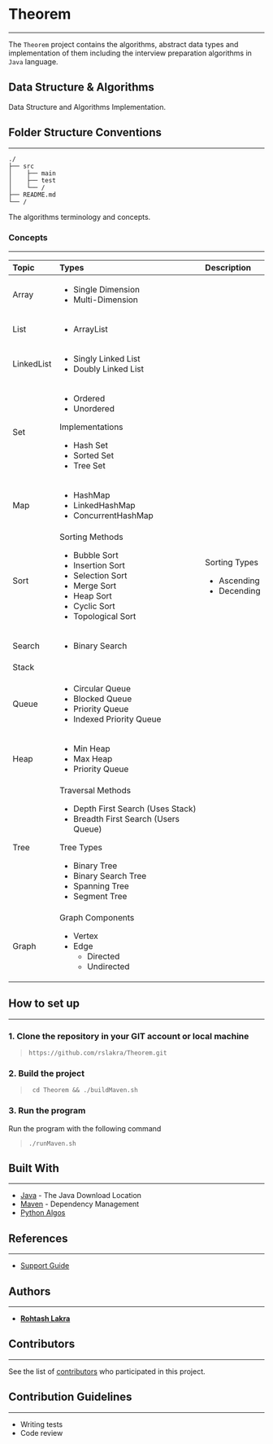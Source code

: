 # Theorem

---

The ```Theorem``` project contains the algorithms, abstract data types and implementation of them including the
interview preparation algorithms in ```Java``` language.


## Data Structure & Algorithms

Data Structure and Algorithms Implementation.


## Folder Structure Conventions

---

```
./
├── src
│    ├── main
│    ├── test
│    └── /
├── README.md
└── /
```


The algorithms terminology and concepts.

### Concepts

---

| Topic      | Types                                                                                                                                                                                                                         | Description                                                 |
|:-----------|:------------------------------------------------------------------------------------------------------------------------------------------------------------------------------------------------------------------------------|:------------------------------------------------------------|
| Array      | <ul><li>Single Dimension</li><li>Multi-Dimension</li></ul>                                                                                                                                                                    |                                                             |
| List       | <ul><li>ArrayList</li></ul>                                                                                                                                                                                                   |                                                             |
| LinkedList | <ul><li>Singly Linked List</li><li>Doubly Linked List</li></ul>                                                                                                                                                               |                                                             |
| Set        | <ul><li>Ordered</li><li>Unordered</li></ul> Implementations <ul><li>Hash Set</li><li>Sorted Set</li><li>Tree Set</li></ul>                                                                                                    |                                                             |
| Map        | <ul><li>HashMap</li><li>LinkedHashMap</li><li>ConcurrentHashMap</li></ul>                                                                                                                                                     |                                                             |
| Sort       | Sorting Methods <ul><li>Bubble Sort</li><li>Insertion Sort</li><li>Selection Sort</li><li>Merge Sort</li><li>Heap Sort</li><li>Cyclic Sort</li><li>Topological Sort</li></ul>                                                 | Sorting Types <ul><li>Ascending</li><li>Decending</li></ul> |
| Search     | <ul><li>Binary Search</li></ul>                                                                                                                                                                                               |                                                             |
| Stack      |                                                                                                                                                                                                                               |                                                             |
| Queue      | <ul><li>Circular Queue</li><li>Blocked Queue</li><li>Priority Queue</li><li>Indexed Priority Queue</li></ul>                                                                                                                  |                                                             |
| Heap       | <ul><li>Min Heap</li><li>Max Heap</li><li>Priority Queue</li></ul>                                                                                                                                                            |                                                             |
| Tree       | Traversal Methods <ul><li>Depth First Search (Uses Stack)</li><li>Breadth First Search (Users Queue)</li></ul> Tree Types <ul><li>Binary Tree</li><li>Binary Search Tree</li><li>Spanning Tree</li><li>Segment Tree</li></ul> |                                                             |
| Graph      | Graph Components <ul><li>Vertex</li><li>Edge<ul><li>Directed</li><li>Undirected</li></ul></li></ul>                                                                                                                           |                                                             |

## How to set up

---

### 1. Clone the repository in your GIT account or local machine

> ```https://github.com/rslakra/Theorem.git```

### 2. Build the project

> ``` cd Theorem && ./buildMaven.sh```

### 3. Run the program

Run the program with the following command

> ```./runMaven.sh```

## Built With

---

* [Java](https://www.java.com/en/download/mac_download.jsp) - The Java Download Location
* [Maven](https://maven.apache.org/) - Dependency Management
* [Python Algos](./pytheorem/README.md)

## References

---

- [Support Guide](https://devamatre.atlassian.net/wiki/spaces/DEVAMATRE/pages)


## Authors

---

* [**Rohtash Lakra**](https://github.com/rslakra)

## Contributors

---

See the list of [contributors](https://github.com/rslakra/Theorem.git/contributors) who participated in this project.

## Contribution Guidelines

---

* Writing tests
* Code review
